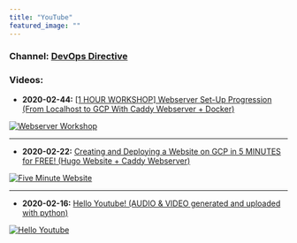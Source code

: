 ```yaml
---
title: "YouTube"
featured_image: ""
---
```


### Channel: [DevOps Directive](https://www.youtube.com/channel/UC4MdpjzjPuop_qWNAvR23JA)

### Videos:

- **2020-02-44:** [[1 HOUR WORKSHOP] Webserver Set-Up Progression (From Localhost to GCP With Caddy Webserver + Docker)
](https://www.youtube.com/watch?v=xo_4n2Reh58)

[![Webserver Workshop](/static/images/webserver-setup-workshop.png)](https://www.youtube.com/watch?v=xo_4n2Reh58)

---

- **2020-02-22:** [Creating and Deploying a Website on GCP in 5 MINUTES for FREE! (Hugo Website + Caddy Webserver)
](https://www.youtube.com/watch?v=hxTnB_FZpw8)

[![Five Minute Website](/static/images/five-minute-website.png)](https://www.youtube.com/watch?v=xo_4n2Reh58)

---

- **2020-02-16:** [Hello Youtube! (AUDIO & VIDEO generated and uploaded with python)](https://www.youtube.com/watch?v=7CIakJ8PMZs)

[![Hello Youtube](/static/images/hello-youtube.png)](https://www.youtube.com/watch?v=7CIakJ8PMZs)
